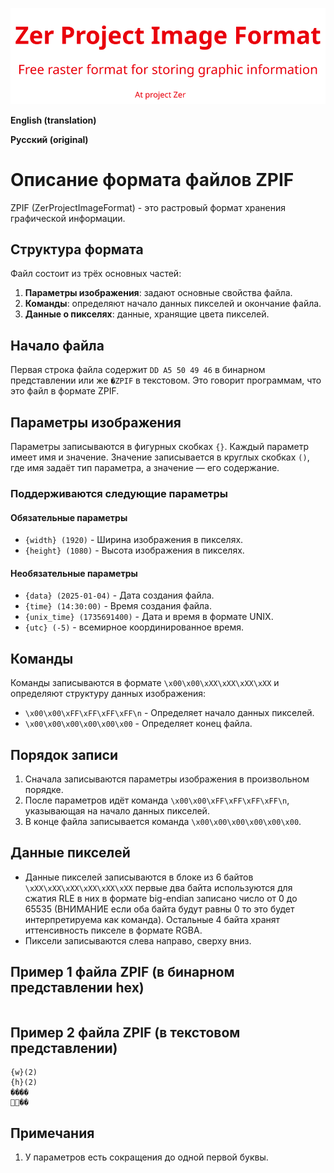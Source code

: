 ![Logo](images/ZPIF.png "Logo ZPIF")

**English (translation)**



**Русский (original)**

# Описание формата файлов ZPIF

ZPIF (ZerProjectImageFormat) - это растровый формат хранения графической информации.

## Структура формата

Файл состоит из трёх основных частей:

1. **Параметры изображения**: задают основные свойства файла.
2. **Команды**: определяют начало данных пикселей и окончание файла.
3. **Данные о пикселях**: данные, хранящие цвета пикселей.

## Начало файла

Первая строка файла содержит `DD A5 50 49 46` в бинарном представлении или же `�ZPIF` в текстовом. Это говорит программам, что это файл в формате ZPIF.

## Параметры изображения

Параметры записываются в фигурных скобках `{}`. Каждый параметр имеет имя и значение. Значение записывается в круглых скобках `()`, где имя задаёт тип параметра, а значение — его содержание. 

### Поддерживаются следующие параметры

#### Обязательные параметры

- `{width} (1920)` - Ширина изображения в пикселях.
- `{height} (1080)` - Высота изображения в пикселях.

#### Необязательные параметры

- `{data} (2025-01-04)` - Дата создания файла.
- `{time} (14:30:00)` - Время создания файла.
- `{unix_time} (1735691400)` - Дата и время в формате UNIX.
- `{utc} (-5)` - всемирное координированное время.

## Команды

Команды записываются в формате `\x00\x00\xXX\xXX\xXX\xXX` и определяют структуру данных изображения:

- `\x00\x00\xFF\xFF\xFF\xFF\n` - Определяет начало данных пикселей.
- `\x00\x00\x00\x00\x00\x00` - Определяет конец файла.

## Порядок записи

1. Сначала записываются параметры изображения в произвольном порядке.
2. После параметров идёт команда `\x00\x00\xFF\xFF\xFF\xFF\n`, указывающая на начало данных пикселей.
3. В конце файла записывается команда `\x00\x00\x00\x00\x00\x00`.

## Данные пикселей

- Данные пикселей записываются в блоке из 6 байтов `\xXX\xXX\xXX\xXX\xXX\xXX` первые два байта используются для сжатия RLE в них в формате big-endian записано число от 0 до 65535 (ВНИМАНИЕ если оба байта будут равны 0 то это будет интерпретируема как команда). Остальные 4 байта хранят иттенсивность пикселе в формате RGBA.
- Пиксели записываются слева направо, сверху вниз.

## Пример 1 файла ZPIF (в бинарном представлении hex)

```DD 5A 50 49 46 0A 7B 77 7D 28 32 29 0A 7B 28 32 29 0A 00 FF FF FF FF 0A 00 01 00 00 00 00 00 03 FF 00 00 FF 00 00 00 00 00 00
```

## Пример 2 файла ZPIF (в текстовом представлении)

```�ZPIF
{w}(2)
{h}(2)
  ����
      �  �      
```

## Примечания

1. У параметров есть сокращения до одной первой буквы.
